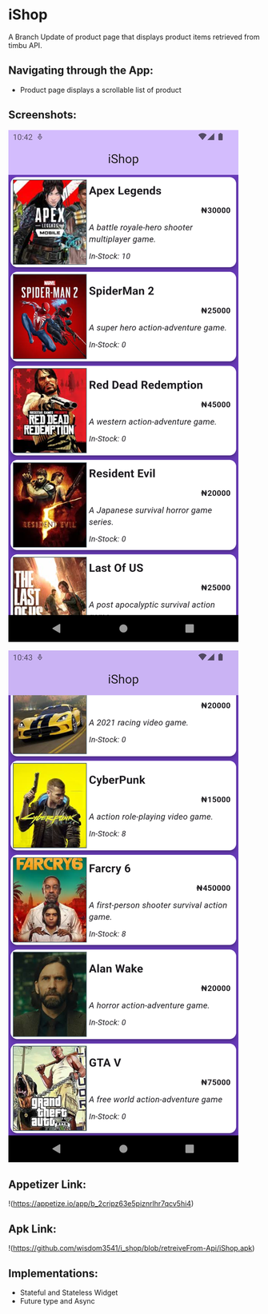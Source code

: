 # iShop

A Branch Update of product page that displays product items retrieved from timbu API.

## Navigating through the App:
* Product page displays a scrollable list of product

## Screenshots:
![Product Page](https://github.com/wisdom3541/i_shop/blob/main/ss2.png)

![Product Page Scrolled](https://github.com/wisdom3541/i_shop/blob/main/ss1.png)

## Appetizer Link:
!(https://appetize.io/app/b_2cripz63e5piznrlhr7qcv5hi4)

## Apk Link:
!(https://github.com/wisdom3541/i_shop/blob/retreiveFrom-Api/iShop.apk)


## Implementations:

* Stateful and Stateless Widget
* Future type and Async
